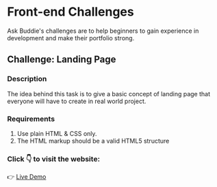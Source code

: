 # Front-end Challenges
Ask Buddie's challenges are to help beginners to gain experience in development and make
their portfolio strong.

## Challenge: Landing Page
### Description
The idea behind this task is to give a basic concept of landing page that everyone will have
to create in real world project.


### Requirements
1. Use plain HTML & CSS only.
1. The HTML markup should be a valid HTML5 structure


### Click :point_down:	 to visit the website:
:point_right: [Live Demo](https://aka-landing-page.netlify.app/)
